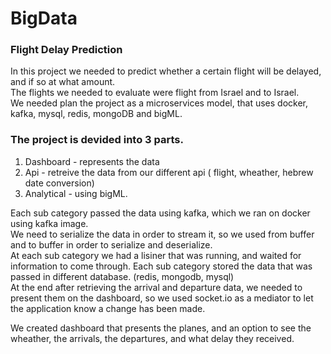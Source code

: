 # BigData
### Flight Delay Prediction </br>
In this project we needed to predict whether a certain flight will be delayed, and if so at what amount. </br>
The flights we needed to evaluate were flight from Israel and to Israel. </br>
We needed plan the project as a microservices model, that uses docker, kafka, mysql, redis, mongoDB and bigML. </br>
### The project is devided into 3 parts. </br>
1. Dashboard - represents the data
2. Api - retreive the data from our different api ( flight, wheather, hebrew date conversion)
3. Analytical - using bigML. </br>

Each sub category passed the data using kafka, which we ran on docker using kafka image. </br>
We need to serialize the data in order to stream it, so we used from buffer and to buffer in order to serialize and deserialize. </br>
At each sub category we had a lisiner that was running, and waited for information to come through.
Each sub category stored the data that was passed in different database. (redis, mongodb, mysql) </br>
At the end after retrieving the arrival and departure data, we needed to present them on the dashboard, so we used socket.io as a mediator to let the application know a change has been made. </br>

We created dashboard that presents the planes, and an option to see the wheather, the arrivals, the departures, and what delay they received.
